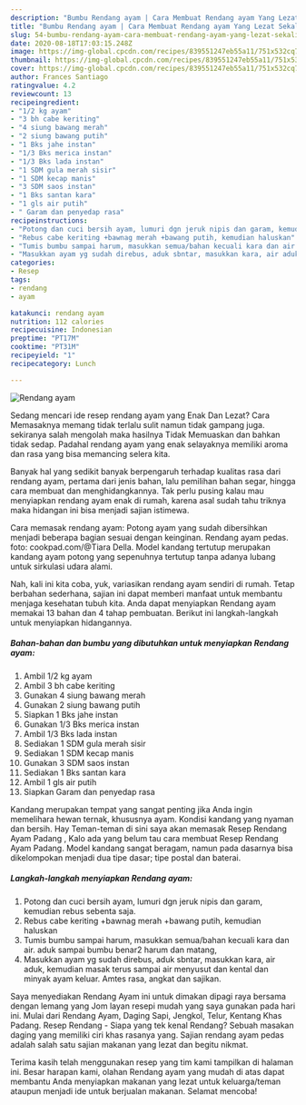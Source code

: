 ```yaml
---
description: "Bumbu Rendang ayam | Cara Membuat Rendang ayam Yang Lezat Sekali"
title: "Bumbu Rendang ayam | Cara Membuat Rendang ayam Yang Lezat Sekali"
slug: 54-bumbu-rendang-ayam-cara-membuat-rendang-ayam-yang-lezat-sekali
date: 2020-08-18T17:03:15.248Z
image: https://img-global.cpcdn.com/recipes/839551247eb55a11/751x532cq70/rendang-ayam-foto-resep-utama.jpg
thumbnail: https://img-global.cpcdn.com/recipes/839551247eb55a11/751x532cq70/rendang-ayam-foto-resep-utama.jpg
cover: https://img-global.cpcdn.com/recipes/839551247eb55a11/751x532cq70/rendang-ayam-foto-resep-utama.jpg
author: Frances Santiago
ratingvalue: 4.2
reviewcount: 13
recipeingredient:
- "1/2 kg ayam"
- "3 bh cabe keriting"
- "4 siung bawang merah"
- "2 siung bawang putih"
- "1 Bks jahe instan"
- "1/3 Bks merica instan"
- "1/3 Bks lada instan"
- "1 SDM gula merah sisir"
- "1 SDM kecap manis"
- "3 SDM saos instan"
- "1 Bks santan kara"
- "1 gls air putih"
- " Garam dan penyedap rasa"
recipeinstructions:
- "Potong dan cuci bersih ayam, lumuri dgn jeruk nipis dan garam, kemudian rebus sebenta saja."
- "Rebus cabe keriting +bawnag merah +bawang putih, kemudian haluskan"
- "Tumis bumbu sampai harum, masukkan semua/bahan kecuali kara dan air. aduk sampai bumbu benar2 harum dan matang,"
- "Masukkan ayam yg sudah direbus, aduk sbntar, masukkan kara, air aduk, kemudian masak terus sampai air menyusut dan kental dan minyak ayam keluar. Amtes rasa, angkat dan sajikan."
categories:
- Resep
tags:
- rendang
- ayam

katakunci: rendang ayam 
nutrition: 112 calories
recipecuisine: Indonesian
preptime: "PT17M"
cooktime: "PT31M"
recipeyield: "1"
recipecategory: Lunch

---
```



![Rendang ayam](https://img-global.cpcdn.com/recipes/839551247eb55a11/751x532cq70/rendang-ayam-foto-resep-utama.jpg)

Sedang mencari ide resep rendang ayam yang Enak Dan Lezat? Cara Memasaknya memang tidak terlalu sulit namun tidak gampang juga. sekiranya salah mengolah maka hasilnya Tidak Memuaskan dan bahkan tidak sedap. Padahal rendang ayam yang enak selayaknya memiliki aroma dan rasa yang bisa memancing selera kita.

Banyak hal yang sedikit banyak berpengaruh terhadap kualitas rasa dari rendang ayam, pertama dari jenis bahan, lalu pemilihan bahan segar, hingga cara membuat dan menghidangkannya. Tak perlu pusing kalau mau menyiapkan rendang ayam enak di rumah, karena asal sudah tahu triknya maka hidangan ini bisa menjadi sajian istimewa.

Cara memasak rendang ayam: Potong ayam yang sudah dibersihkan menjadi beberapa bagian sesuai dengan keinginan. Rendang ayam pedas. foto: cookpad.com/@Tiara Della. Model kandang tertutup merupakan kandang ayam potong yang sepenuhnya tertutup tanpa adanya lubang untuk sirkulasi udara alami.


Nah, kali ini kita coba, yuk, variasikan rendang ayam sendiri di rumah. Tetap berbahan sederhana, sajian ini dapat memberi manfaat untuk membantu menjaga kesehatan tubuh kita. Anda dapat menyiapkan Rendang ayam memakai 13 bahan dan 4 tahap pembuatan. Berikut ini langkah-langkah untuk menyiapkan hidangannya.

<!--inarticleads1-->

##### Bahan-bahan dan bumbu yang dibutuhkan untuk menyiapkan Rendang ayam:

1. Ambil 1/2 kg ayam
1. Ambil 3 bh cabe keriting
1. Gunakan 4 siung bawang merah
1. Gunakan 2 siung bawang putih
1. Siapkan 1 Bks jahe instan
1. Gunakan 1/3 Bks merica instan
1. Ambil 1/3 Bks lada instan
1. Sediakan 1 SDM gula merah sisir
1. Sediakan 1 SDM kecap manis
1. Gunakan 3 SDM saos instan
1. Sediakan 1 Bks santan kara
1. Ambil 1 gls air putih
1. Siapkan  Garam dan penyedap rasa


Kandang merupakan tempat yang sangat penting jika Anda ingin memelihara hewan ternak, khususnya ayam. Kondisi kandang yang nyaman dan bersih. Hay Teman-teman di sini saya akan memasak Resep Rendang Ayam Padang , Kalo ada yang belum tau cara membuat Resep Rendang Ayam Padang. Model kandang sangat beragam, namun pada dasarnya bisa dikelompokan menjadi dua tipe dasar; tipe postal dan baterai. 

<!--inarticleads2-->

##### Langkah-langkah menyiapkan Rendang ayam:

1. Potong dan cuci bersih ayam, lumuri dgn jeruk nipis dan garam, kemudian rebus sebenta saja.
1. Rebus cabe keriting +bawnag merah +bawang putih, kemudian haluskan
1. Tumis bumbu sampai harum, masukkan semua/bahan kecuali kara dan air. aduk sampai bumbu benar2 harum dan matang,
1. Masukkan ayam yg sudah direbus, aduk sbntar, masukkan kara, air aduk, kemudian masak terus sampai air menyusut dan kental dan minyak ayam keluar. Amtes rasa, angkat dan sajikan.


Saya menyediakan Rendang Ayam ini untuk dimakan dipagi raya bersama dengan lemang yang Jom layan resepi mudah yang saya gunakan pada hari ini. Mulai dari Rendang Ayam, Daging Sapi, Jengkol, Telur, Kentang Khas Padang. Resep Rendang - Siapa yang tek kenal Rendang? Sebuah masakan daging yang memiliki ciri khas rasanya yang. Sajian rendang ayam pedas adalah salah satu sajian makanan yang lezat dan begitu nikmat. 

Terima kasih telah menggunakan resep yang tim kami tampilkan di halaman ini. Besar harapan kami, olahan Rendang ayam yang mudah di atas dapat membantu Anda menyiapkan makanan yang lezat untuk keluarga/teman ataupun menjadi ide untuk berjualan makanan. Selamat mencoba!
